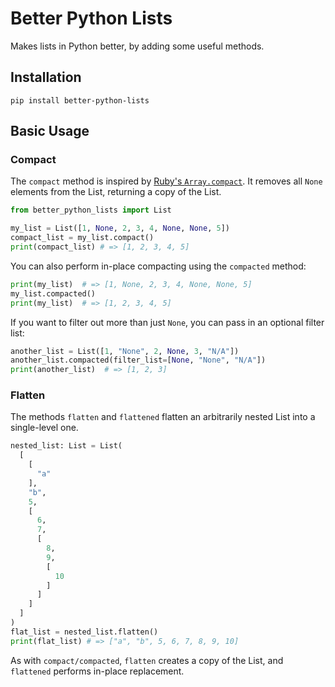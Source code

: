 # Better Python Lists

Makes lists in Python better, by adding some useful methods.

## Installation

`pip install better-python-lists`

## Basic Usage

### Compact

The `compact` method is inspired by
[Ruby's `Array.compact`](https://ruby-doc.org/core-3.0.0/Array.html#method-i-compact).
It removes all `None` elements from the List, returning a copy of the List.

```py
from better_python_lists import List

my_list = List([1, None, 2, 3, 4, None, None, 5])
compact_list = my_list.compact()
print(compact_list) # => [1, 2, 3, 4, 5]
```

You can also perform in-place compacting using the `compacted` method:

```py
print(my_list)  # => [1, None, 2, 3, 4, None, None, 5]
my_list.compacted()
print(my_list)  # => [1, 2, 3, 4, 5]
```

If you want to filter out more than just `None`, you can pass in an optional filter list:

```py
another_list = List([1, "None", 2, None, 3, "N/A"])
another_list.compacted(filter_list=[None, "None", "N/A"])
print(another_list)  # => [1, 2, 3]
```

### Flatten

The methods `flatten` and `flattened` flatten an arbitrarily nested List into a
single-level one.

```py
nested_list: List = List(
  [
    [
      "a"
    ],
    "b",
    5,
    [
      6,
      7,
      [
        8,
        9,
        [
          10
        ]
      ]
    ]
  ]
)
flat_list = nested_list.flatten()
print(flat_list) # => ["a", "b", 5, 6, 7, 8, 9, 10]
```

As with `compact/compacted`, `flatten` creates a copy of the List, and `flattened`
performs in-place replacement.
